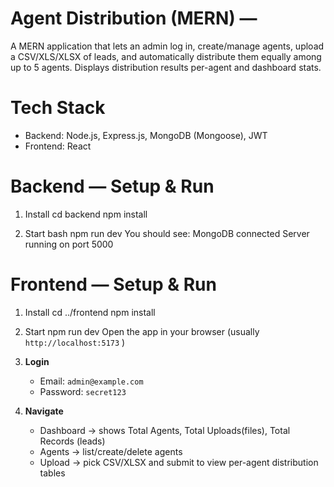 # Agent Distribution (MERN) —

A MERN application that lets an admin log in, create/manage agents, upload a CSV/XLS/XLSX of leads, and automatically distribute them equally among up to 5 agents. Displays distribution results per-agent and dashboard stats.

# Tech Stack

- Backend: Node.js, Express.js, MongoDB (Mongoose), JWT
- Frontend: React


# Backend — Setup & Run

1. Install
   cd backend
   npm install
  

2. Start
   bash
   npm run dev 
   You should see:
   MongoDB connected
   Server running on port 5000



# Frontend — Setup & Run

1. Install
   cd ../frontend
   npm install

2. Start
   npm run dev
   Open the app in your browser (usually `http://localhost:5173` )

4. **Login**
   - Email: `admin@example.com`
   - Password: `secret123`

5. **Navigate**
   - Dashboard → shows Total Agents, Total Uploads(files), Total Records (leads)
   - Agents → list/create/delete agents
   - Upload → pick CSV/XLSX and submit to view per-agent distribution tables
